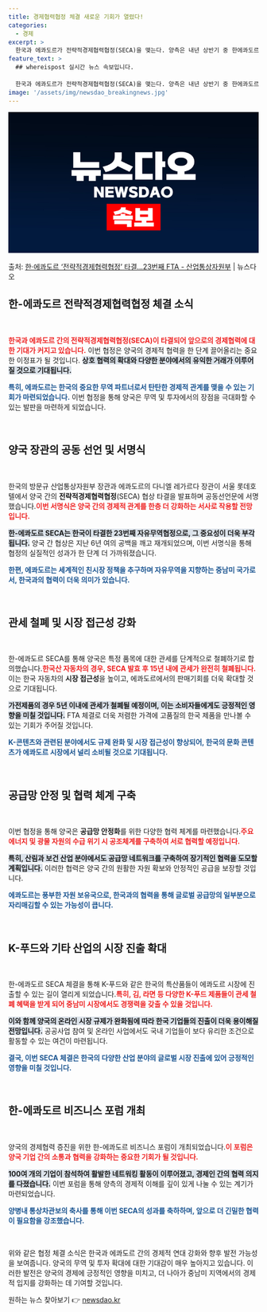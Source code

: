 ```yaml
---
title: 경제협력협정 체결 새로운 기회가 열렸다!
categories:
  - 경제
excerpt: >
  한국과 에콰도르가 전략적경제협력협정(SECA)을 맺는다. 양측은 내년 상반기 중 한에콰도르 SECA에 정식 …
feature_text: >
  ## whereispost 실시간 뉴스 속보입니다.

  한국과 에콰도르가 전략적경제협력협정(SECA)을 맺는다. 양측은 내년 상반기 중 한에콰도르 SECA에 정식 …
image: '/assets/img/newsdao_breakingnews.jpg'
---
```


![뉴스다오 속보](/assets/img/newsdao_breakingnews.jpg)

<p>출처: <a href="https://newsdao.kr/2132" rel="dofollow">한·에콰도르 ‘전략적경제협력협정’ 타결…23번째 FTA - 산업통상자원부</a> | 뉴스다오</p>

<h2 data-ke-size="size26">한-에콰도르 전략적경제협력협정 체결 소식</h2>

<p data-ke-size="size16">&nbsp;</p>

<b><span style="color: #ee2323;">한국과 에콰도르 간의 전략적경제협력협정(SECA)이 타결되어 앞으로의 경제협력에 대한 기대가 커지고 있습니다.</span></b> 이번 협정은 양국의 경제적 협력을 한 단계 끌어올리는 중요한 이정표가 될 것입니다. <b><span style="background-color: #21538527;">상호 협력의 확대와 다양한 분야에서의 유익한 거래가 이루어질 것으로 기대됩니다.</span></b> 

<b><span style="color: #1a5490;">특히, 에콰도르는 한국의 중요한 무역 파트너로서 탄탄한 경제적 관계를 맺을 수 있는 기회가 마련되었습니다.</span></b> 이번 협정을 통해 양국은 무역 및 투자에서의 장점을 극대화할 수 있는 발판을 마련하게 되었습니다.

<p data-ke-size="size16">&nbsp;</p>

<h2 data-ke-size="size26">양국 장관의 공동 선언 및 서명식</h2>

<p data-ke-size="size16">&nbsp;</p>

한국의 방문규 산업통상자원부 장관과 에콰도르의 다니엘 레가르다 장관이 서울 롯데호텔에서 양국 간의 <b>전략적경제협력협정</b>(SECA) 협상 타결을 발표하며 공동선언문에 서명했습니다.<b><span style="color: #ee2323;">이번 서명식은 양국 간의 경제적 관계를 한층 더 강화하는 서사로 작용할 전망입니다.</span></b> 

<b><span style="background-color: #21538527;">한-에콰도르 SECA는 한국이 타결한 23번째 자유무역협정으로, 그 중요성이 더욱 부각됩니다.</span></b> 양국 간 협상은 지난 6년 여의 공백을 깨고 재개되었으며, 이번 서명식을 통해 협정의 실질적인 성과가 한 단계 더 가까워졌습니다. 

<b><span style="color: #1a5490;">한편, 에콰도르는 세계적인 친시장 정책을 추구하며 자유무역을 지향하는 중남미 국가로서, 한국과의 협력이 더욱 의미가 있습니다.</span></b> 

<p data-ke-size="size16">&nbsp;</p>

<h2 data-ke-size="size26">관세 철폐 및 시장 접근성 강화</h2>

<p data-ke-size="size16">&nbsp;</p>

한-에콰도르 SECA를 통해 양국은 특정 품목에 대한 관세를 단계적으로 철폐하기로 합의했습니다.<b><span style="color: #ee2323;">한국산 자동차의 경우, SECA 발효 후 15년 내에 관세가 완전히 철폐됩니다.</span></b> 이는 한국 자동차의 <b>시장 접근성</b>을 높이고, 에콰도르에서의 판매기회를 더욱 확대할 것으로 기대됩니다.

<b><span style="background-color: #21538527;">가전제품의 경우 5년 이내에 관세가 철폐될 예정이며, 이는 소비자들에게도 긍정적인 영향을 미칠 것입니다.</span></b> FTA 체결로 더욱 저렴한 가격에 고품질의 한국 제품을 만나볼 수 있는 기회가 주어질 것입니다.

<b><span style="color: #1a5490;">K-콘텐츠와 관련된 분야에서도 규제 완화 및 시장 접근성이 향상되어, 한국의 문화 콘텐츠가 에콰도르 시장에서 널리 소비될 것으로 기대됩니다.</span></b> 

<p data-ke-size="size16">&nbsp;</p>

<h2 data-ke-size="size26">공급망 안정 및 협력 체계 구축</h2>

<p data-ke-size="size16">&nbsp;</p>

이번 협정을 통해 양국은 <b>공급망 안정화</b>를 위한 다양한 협력 체계를 마련했습니다.<b><span style="color: #ee2323;">주요 에너지 및 광물 자원의 수급 위기 시 공조체계를 구축하여 서로 협력할 예정입니다.</span></b> 

<b><span style="background-color: #21538527;">특히, 산림과 보건 산업 분야에서도 공급망 네트워크를 구축하여 장기적인 협력을 도모할 계획입니다.</span></b> 이러한 협력은 양국 간의 원활한 자원 확보와 안정적인 공급을 보장할 것입니다.

<b><span style="color: #1a5490;">에콰도르는 풍부한 자원 보유국으로, 한국과의 협력을 통해 글로벌 공급망의 일부분으로 자리매김할 수 있는 가능성이 큽니다.</span></b> 

<p data-ke-size="size16">&nbsp;</p>

<h2 data-ke-size="size26">K-푸드와 기타 산업의 시장 진출 확대</h2>

<p data-ke-size="size16">&nbsp;</p>

한-에콰도르 SECA 체결을 통해 K-푸드와 같은 한국의 특산품들이 에콰도르 시장에 진출할 수 있는 길이 열리게 되었습니다.<b><span style="color: #ee2323;">특히, 김, 라면 등 다양한 K-푸드 제품들이 관세 철폐 혜택을 받게 되어 중남미 시장에서도 경쟁력을 갖출 수 있을 것입니다.</span></b> 

<b><span style="background-color: #21538527;">이와 함께 양국의 온라인 시장 규제가 완화됨에 따라 한국 기업들의 진출이 더욱 용이해질 전망입니다.</span></b> 공공사업 참여 및 온라인 사업에서도 국내 기업들이 보다 유리한 조건으로 활동할 수 있는 여건이 마련됩니다.

<b><span style="color: #1a5490;">결국, 이번 SECA 체결은 한국의 다양한 산업 분야의 글로벌 시장 진출에 있어 긍정적인 영향을 미칠 것입니다.</span></b> 

<p data-ke-size="size16">&nbsp;</p>

<h2 data-ke-size="size26">한-에콰도르 비즈니스 포럼 개최</h2>

<p data-ke-size="size16">&nbsp;</p>

양국의 경제협력 증진을 위한 한-에콰도르 비즈니스 포럼이 개최되었습니다.<b><span style="color: #ee2323;">이 포럼은 양국 기업 간의 소통과 협력을 강화하는 중요한 기회가 될 것입니다.</span></b> 

<b><span style="background-color: #21538527;">100여 개의 기업이 참석하여 활발한 네트워킹 활동이 이루어졌고, 경제인 간의 협력 의지를 다졌습니다.</span></b> 이번 포럼을 통해 양측의 경제적 이해를 깊이 있게 나눌 수 있는 계기가 마련되었습니다.

<b><span style="color: #1a5490;">양병내 통상차관보의 축사를 통해 이번 SECA의 성과를 축하하며, 앞으로 더 긴밀한 협력이 필요함을 강조했습니다.</span></b> 

<p data-ke-size="size16">&nbsp;</p>

위와 같은 협정 체결 소식은 한국과 에콰도르 간의 경제적 연대 강화와 향후 발전 가능성을 보여줍니다. 양국의 무역 및 투자 확대에 대한 기대감이 매우 높아지고 있습니다. 이러한 발전은 양국의 경제에 긍정적인 영향을 미치고, 더 나아가 중남미 지역에서의 경제적 입지를 강화하는 데 기여할 것입니다. 

원하는 뉴스 찾아보기 👉 <a href="https://newsdao.kr" rel="dofollow">newsdao.kr</a>


